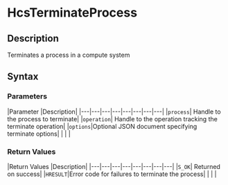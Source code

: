 # HcsTerminateProcess

## Description
Terminates a process in a compute system

## Syntax

### Parameters
|Parameter     |Description|
|---|---|---|---|---|---|---|---| 
|`process`| Handle to the process to terminate|
|`operation`| Handle to the operation tracking the terminate operation|
|`options`|Optional JSON document specifying terminate options|
|    |    | 



### Return Values
|Return Values     |Description|
|---|---|---|---|---|---|---|---| 
|`S_OK`| Returned on success|
|`HRESULT`|Error code for failures to terminate the process|
|    |    | 
